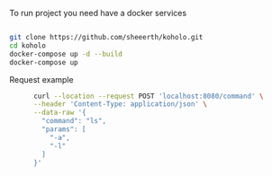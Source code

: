 To run project you need have a docker services

```bash

git clone https://github.com/sheeerth/koholo.git
cd koholo
docker-compose up -d --build
docker-compose up
```

Request example 

```bash
      curl --location --request POST 'localhost:8080/command' \
      --header 'Content-Type: application/json' \
      --data-raw '{
        "command": "ls",
        "params": [
          "-a",
          "-l"
        ]
      }'
```
